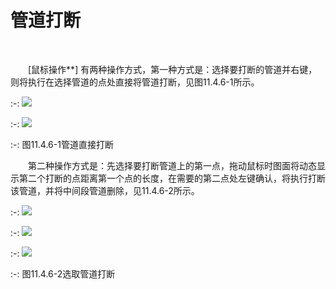 # 管道打断
<br/>

&emsp;&emsp;[鼠标操作**\] 有两种操作方式，第一种方式是：选择要打断的管道并右键，则将执行在选择管道的点处直接将管道打断，见图11.4.6\-1所示。

:-: ![](images/609.png)

:-: ![](images/610.png)

:-: 图11.4.6\-1管道直接打断

&emsp;&emsp;第二种操作方式是：先选择要打断管道上的第一点，拖动鼠标时图面将动态显示第二个打断的点距离第一个点的长度，在需要的第二点处左键确认，将执行打断该管道，并将中间段管道删除，见11.4.6\-2所示。

:-: ![](images/611.png)

:-: ![](images/612.png)

:-: ![](images/613.png)

:-: 图11.4.6\-2选取管道打断